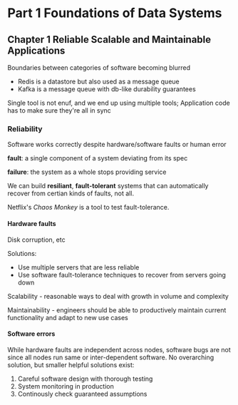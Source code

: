 # Part 1 Foundations of Data Systems

## Chapter 1 Reliable Scalable and Maintainable Applications

Boundaries between categories of software becoming blurred

  - Redis is a datastore but also used as a message queue
  - Kafka is a message queue with db-like durability guarantees
  
Single tool is not enuf, and we end up using multiple tools; Application code has to make sure they're all in sync

### Reliability

Software works correctly despite hardware/software faults or human error

**fault**: a single component of a system deviating from its spec

**failure**: the system as a whole stops providing service

We can build **resiliant**, **fault-tolerant** systems that can automatically recover from certian kinds of faults, not all.

Netflix's *Chaos Monkey* is a tool to test fault-tolerance.

#### Hardware faults

Disk corruption, etc

Solutions:
  - Use multiple servers that are less reliable
  - Use software fault-tolerance techniques to recover from servers going down

Scalability - reasonable ways to deal with growth in volume and complexity

Maintainability - engineers should be able to productively maintain current functionality and adapt to new use cases

#### Software errors

While hardware faults are independent across nodes, software bugs are not since all nodes run same or inter-dependent software. No overarching solution, but smaller helpful solutions exist:

1. Careful software design with thorough testing
2. System monitoring in production
3. Continously check guaranteed assumptions

